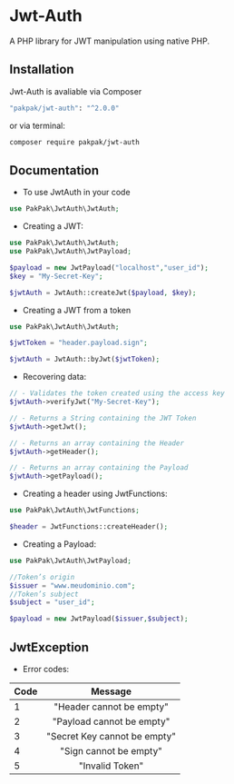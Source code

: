# Jwt-Auth
A PHP library for JWT manipulation using native PHP.

## Installation

Jwt-Auth is avaliable via Composer

```bash
"pakpak/jwt-auth": "^2.0.0"
```

or via terminal:

```bash
composer require pakpak/jwt-auth
```

## Documentation

- To use JwtAuth in your code

```php
use PakPak\JwtAuth\JwtAuth;
```



- Creating a JWT:

```php
use PakPak\JwtAuth\JwtAuth;
use PakPak\JwtAuth\JwtPayload;

$payload = new JwtPayload("localhost","user_id");
$key = "My-Secret-Key";

$jwtAuth = JwtAuth::createJwt($payload, $key);
```

- Creating a JWT from a token

```php
use PakPak\JwtAuth\JwtAuth;

$jwtToken = "header.payload.sign";

$jwtAuth = JwtAuth::byJwt($jwtToken);
```

- Recovering data:
```php
// - Validates the token created using the access key
$jwtAuth->verifyJwt("My-Secret-Key");

// - Returns a String containing the JWT Token
$jwtAuth->getJwt();

// - Returns an array containing the Header
$jwtAuth->getHeader();

// - Returns an array containing the Payload
$jwtAuth->getPayload();
```

- Creating a header using JwtFunctions:
````php
use PakPak\JwtAuth\JwtFunctions;

$header = JwtFunctions::createHeader();
````

- Creating a Payload:
````php
use PakPak\JwtAuth\JwtPayload;

//Token’s origin
$issuer = "www.meudominio.com";
//Token’s subject
$subject = "user_id";

$payload = new JwtPayload($issuer,$subject);
````
## JwtException

- Error codes:

| Code | Message          |
| :---- | :-------------: |
| 1 | "Header cannot be empty" |
| 2 | "Payload cannot be empty" |
| 3 | "Secret Key cannot be empty" |
| 4 | "Sign cannot be empty" |
| 5 | "Invalid Token" |
